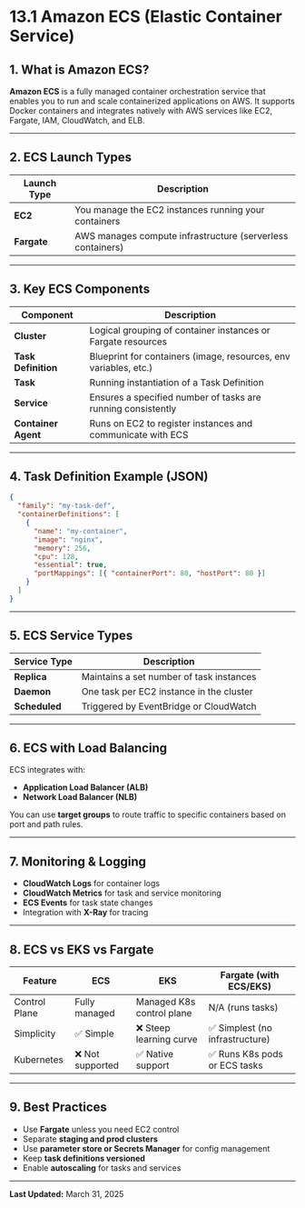 
# 13.1 Amazon ECS (Elastic Container Service)

## 1. What is Amazon ECS?

**Amazon ECS** is a fully managed container orchestration service that enables you to run and scale containerized applications on AWS. It supports Docker containers and integrates natively with AWS services like EC2, Fargate, IAM, CloudWatch, and ELB.

---

## 2. ECS Launch Types

| Launch Type | Description                                               |
|-------------|-----------------------------------------------------------|
| **EC2**     | You manage the EC2 instances running your containers       |
| **Fargate** | AWS manages compute infrastructure (serverless containers) |

---

## 3. Key ECS Components

| Component          | Description                                                     |
|--------------------|-----------------------------------------------------------------|
| **Cluster**         | Logical grouping of container instances or Fargate resources    |
| **Task Definition** | Blueprint for containers (image, resources, env variables, etc.)|
| **Task**            | Running instantiation of a Task Definition                      |
| **Service**         | Ensures a specified number of tasks are running consistently    |
| **Container Agent** | Runs on EC2 to register instances and communicate with ECS      |

---

## 4. Task Definition Example (JSON)

```json
{
  "family": "my-task-def",
  "containerDefinitions": [
    {
      "name": "my-container",
      "image": "nginx",
      "memory": 256,
      "cpu": 128,
      "essential": true,
      "portMappings": [{ "containerPort": 80, "hostPort": 80 }]
    }
  ]
}
```

---

## 5. ECS Service Types

| Service Type     | Description                                |
|------------------|--------------------------------------------|
| **Replica**       | Maintains a set number of task instances   |
| **Daemon**        | One task per EC2 instance in the cluster   |
| **Scheduled**     | Triggered by EventBridge or CloudWatch     |

---

## 6. ECS with Load Balancing

ECS integrates with:
- **Application Load Balancer (ALB)**
- **Network Load Balancer (NLB)**

You can use **target groups** to route traffic to specific containers based on port and path rules.

---

## 7. Monitoring & Logging

- **CloudWatch Logs** for container logs
- **CloudWatch Metrics** for task and service monitoring
- **ECS Events** for task state changes
- Integration with **X-Ray** for tracing

---

## 8. ECS vs EKS vs Fargate

| Feature           | ECS                 | EKS                    | Fargate (with ECS/EKS)      |
|-------------------|---------------------|-------------------------|-----------------------------|
| Control Plane     | Fully managed       | Managed K8s control plane| N/A (runs tasks)           |
| Simplicity        | ✅ Simple           | ❌ Steep learning curve  | ✅ Simplest (no infrastructure) |
| Kubernetes        | ❌ Not supported    | ✅ Native support        | ✅ Runs K8s pods or ECS tasks |

---

## 9. Best Practices

- Use **Fargate** unless you need EC2 control
- Separate **staging and prod clusters**
- Use **parameter store or Secrets Manager** for config management
- Keep **task definitions versioned**
- Enable **autoscaling** for tasks and services

---

**Last Updated:** March 31, 2025
